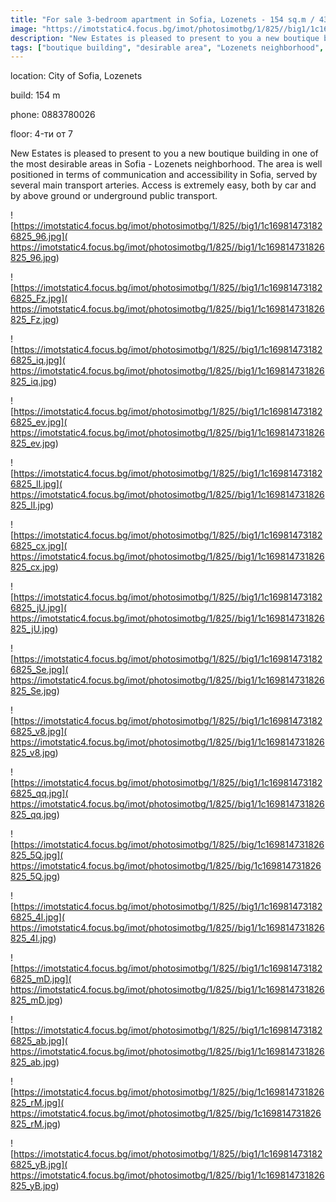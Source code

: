```yaml
---
title: "For sale 3-bedroom apartment in Sofia, Lozenets - 154 sq.m / 431,708 EUR :: imot.bg Ad"
image: "https://imotstatic4.focus.bg/imot/photosimotbg/1/825//big1/1c169814731826825_m6.jpg"
description: "New Estates is pleased to present to you a new boutique building in one of the most desirable areas in Sofia - Lozenets neighborhood. The area is well positioned in terms of communication and accessibility in Sofia, served by several main transport arteries. Access is extremely easy, both by car and by above ground or underground public transport."
tags: ["boutique building", "desirable area", "Lozenets neighborhood", "well positioned", "easy access"]
---
```


location: City of Sofia, Lozenets

build: 154 m

phone: 0883780026

floor: 4-ти от 7

New Estates is pleased to present to you a new boutique building in one of the most desirable areas in Sofia - Lozenets neighborhood. The area is well positioned in terms of communication and accessibility in Sofia, served by several main transport arteries. Access is extremely easy, both by car and by above ground or underground public transport.


![https://imotstatic4.focus.bg/imot/photosimotbg/1/825//big1/1c169814731826825_96.jpg]( https://imotstatic4.focus.bg/imot/photosimotbg/1/825//big1/1c169814731826825_96.jpg)


![https://imotstatic4.focus.bg/imot/photosimotbg/1/825//big1/1c169814731826825_Fz.jpg]( https://imotstatic4.focus.bg/imot/photosimotbg/1/825//big1/1c169814731826825_Fz.jpg)


![https://imotstatic4.focus.bg/imot/photosimotbg/1/825//big1/1c169814731826825_iq.jpg]( https://imotstatic4.focus.bg/imot/photosimotbg/1/825//big1/1c169814731826825_iq.jpg)


![https://imotstatic4.focus.bg/imot/photosimotbg/1/825//big1/1c169814731826825_ev.jpg]( https://imotstatic4.focus.bg/imot/photosimotbg/1/825//big1/1c169814731826825_ev.jpg)


![https://imotstatic4.focus.bg/imot/photosimotbg/1/825//big1/1c169814731826825_lI.jpg]( https://imotstatic4.focus.bg/imot/photosimotbg/1/825//big1/1c169814731826825_lI.jpg)


![https://imotstatic4.focus.bg/imot/photosimotbg/1/825//big1/1c169814731826825_cx.jpg]( https://imotstatic4.focus.bg/imot/photosimotbg/1/825//big1/1c169814731826825_cx.jpg)


![https://imotstatic4.focus.bg/imot/photosimotbg/1/825//big1/1c169814731826825_jU.jpg]( https://imotstatic4.focus.bg/imot/photosimotbg/1/825//big1/1c169814731826825_jU.jpg)


![https://imotstatic4.focus.bg/imot/photosimotbg/1/825//big1/1c169814731826825_Se.jpg]( https://imotstatic4.focus.bg/imot/photosimotbg/1/825//big1/1c169814731826825_Se.jpg)


![https://imotstatic4.focus.bg/imot/photosimotbg/1/825//big1/1c169814731826825_v8.jpg]( https://imotstatic4.focus.bg/imot/photosimotbg/1/825//big1/1c169814731826825_v8.jpg)


![https://imotstatic4.focus.bg/imot/photosimotbg/1/825//big1/1c169814731826825_qq.jpg]( https://imotstatic4.focus.bg/imot/photosimotbg/1/825//big1/1c169814731826825_qq.jpg)


![https://imotstatic4.focus.bg/imot/photosimotbg/1/825//big/1c169814731826825_5Q.jpg]( https://imotstatic4.focus.bg/imot/photosimotbg/1/825//big/1c169814731826825_5Q.jpg)


![https://imotstatic4.focus.bg/imot/photosimotbg/1/825//big1/1c169814731826825_4l.jpg]( https://imotstatic4.focus.bg/imot/photosimotbg/1/825//big1/1c169814731826825_4l.jpg)


![https://imotstatic4.focus.bg/imot/photosimotbg/1/825//big1/1c169814731826825_mD.jpg]( https://imotstatic4.focus.bg/imot/photosimotbg/1/825//big1/1c169814731826825_mD.jpg)


![https://imotstatic4.focus.bg/imot/photosimotbg/1/825//big1/1c169814731826825_ab.jpg]( https://imotstatic4.focus.bg/imot/photosimotbg/1/825//big1/1c169814731826825_ab.jpg)


![https://imotstatic4.focus.bg/imot/photosimotbg/1/825//big/1c169814731826825_rM.jpg]( https://imotstatic4.focus.bg/imot/photosimotbg/1/825//big/1c169814731826825_rM.jpg)


![https://imotstatic4.focus.bg/imot/photosimotbg/1/825//big1/1c169814731826825_yB.jpg]( https://imotstatic4.focus.bg/imot/photosimotbg/1/825//big1/1c169814731826825_yB.jpg)


